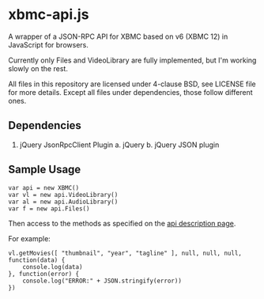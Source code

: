 xbmc-api.js
===========

A wrapper of a JSON-RPC API for XBMC based on v6 (XBMC 12) in JavaScript for browsers.

Currently only Files and VideoLibrary are fully implemented, but I'm working slowly on the rest.

All files in this repository are licensed under 4-clause BSD, see LICENSE file for more details. Except all files under dependencies, those follow different ones.

Dependencies
-------------
1. jQuery JsonRpcClient Plugin
	a. jQuery
	b. jQuery JSON plugin


Sample Usage
-------------

```
var api = new XBMC()
var vl = new api.VideoLibrary()
var al = new api.AudioLibrary()
var f = new api.Files()
```

Then access to the methods as specified on the [api description page](http://wiki.xbmc.org/index.php?title=JSON-RPC_API/v6).

For example:
```
vl.getMovies([ "thumbnail", "year", "tagline" ], null, null, null, function(data) {
	console.log(data)
}, function(error) {
	console.log("ERROR:" + JSON.stringify(error))
})
```
